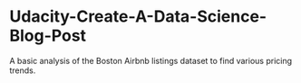 # Udacity-Create-A-Data-Science-Blog-Post
A basic analysis of the Boston Airbnb listings dataset to find various pricing trends.
